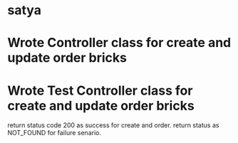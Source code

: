 # satya
# Wrote Controller class for create and update order bricks
# Wrote Test Controller class for create and update order bricks
  return status code 200 as success for create and order.
  return status as NOT_FOUND for failure senario.
